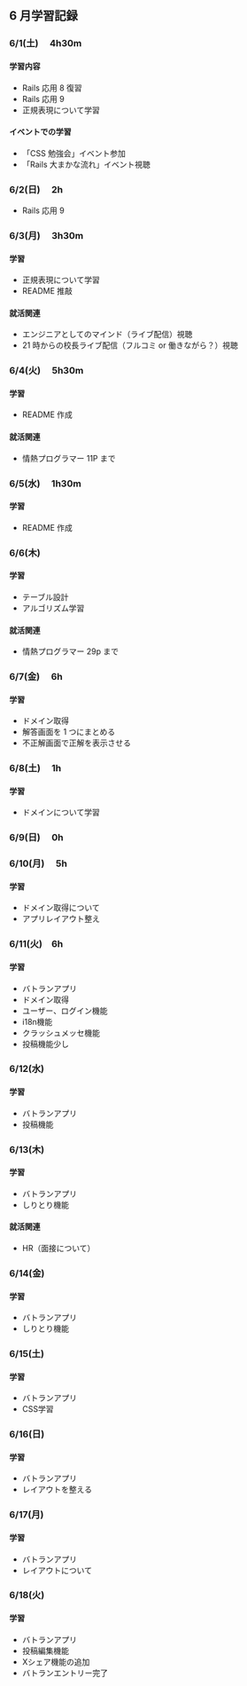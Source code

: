 ## 6 月学習記録

### 6/1(土)　 4h30m

#### 学習内容

- Rails 応用 8 復習
- Rails 応用 9
- 正規表現について学習

#### イベントでの学習

- 「CSS 勉強会」イベント参加
- 「Rails 大まかな流れ」イベント視聴

### 6/2(日)　 2h

- Rails 応用 9

### 6/3(月)　 3h30m

#### 学習

- 正規表現について学習
- README 推敲

#### 就活関連

- エンジニアとしてのマインド（ライブ配信）視聴
- 21 時からの校長ライブ配信（フルコミ or 働きながら？）視聴

### 6/4(火)　 5h30m

#### 学習

- README 作成

#### 就活関連

- 情熱プログラマー 11P まで

### 6/5(水)　 1h30m

#### 学習

- README 作成

### 6/6(木)

#### 学習

- テーブル設計
- アルゴリズム学習

#### 就活関連

- 情熱プログラマー 29p まで

### 6/7(金)　 6h

#### 学習

- ドメイン取得
- 解答画面を 1 つにまとめる
- 不正解画面で正解を表示させる

### 6/8(土)　 1h

#### 学習

- ドメインについて学習

### 6/9(日)　 0h

### 6/10(月)　 5h
#### 学習
- ドメイン取得について
- アプリレイアウト整え

### 6/11(火)　6h
#### 学習
- バトランアプリ
 - ドメイン取得
 - ユーザー、ログイン機能
 - i18n機能
 - クラッシュメッセ機能
 - 投稿機能少し

### 6/12(水)
#### 学習
- バトランアプリ
 - 投稿機能

### 6/13(木)
#### 学習
- バトランアプリ
 - しりとり機能
#### 就活関連
 - HR（面接について）

### 6/14(金)
#### 学習
- バトランアプリ
 - しりとり機能

### 6/15(土)
#### 学習
- バトランアプリ
 - CSS学習

### 6/16(日)
#### 学習
- バトランアプリ
 - レイアウトを整える

### 6/17(月)
#### 学習
- バトランアプリ
 - レイアウトについて

### 6/18(火)
#### 学習
- バトランアプリ
 - 投稿編集機能
 - Xシェア機能の追加
 - バトランエントリー完了